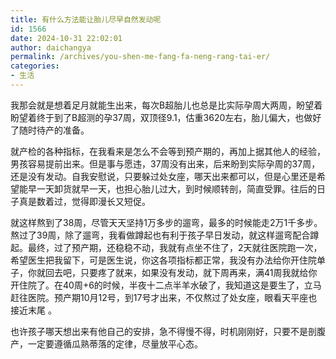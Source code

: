 ```yaml
---
title: 有什么方法能让胎儿尽早自然发动呢
id: 1566
date: 2024-10-31 22:02:01
author: daichangya
permalink: /archives/you-shen-me-fang-fa-neng-rang-tai-er/
categories:
- 生活
---
```




我那会就是想着足月就能生出来，每次B超胎儿也总是比实际孕周大两周，盼望着盼望着终于到了B超测的孕37周，双顶径9.1，估重3620左右，胎儿偏大，也做好了随时待产的准备。

就产检的各种指标，在我看来是怎么不会等到预产期的，再加上据其他人的经验，男孩容易提前出来。但是事与愿违，37周没有出来，后来盼到实际孕周的37周，还是没有发动。自我安慰说，只要躲过处女座，哪天出来都可以，但是心里还是希望能早一天卸货就早一天，也担心胎儿过大，到时候顺转剖，简直受罪。往后的日子真是数着过，觉得即漫长又短促。

就这样熬到了38周，尽管天天坚持1万多步的遛弯，最多的时候能走2万1千多步。熬过了39周，除了遛弯，我看做蹲起也有利于孩子早日发动，就这样遛弯配合蹲起。最终，过了预产期，还稳稳不动，我就有点坐不住了，2天就往医院跑一次，希望医生把我留下，可是医生说，你这各项指标都正常，我没有办法给你开住院单子，你就回去吧，只要疼了就来，如果没有发动，就下周再来，满41周我就给你开住院了。
​
在40周+6的时候，半夜十二点半羊水破了，我知道这是要生了，立马赶往医院。预产期10月12号，到17号才出来，不仅熬过了处女座，眼看天平座也接近末尾 。

也许孩子哪天想出来有他自己的安排，急不得慢不得，时机刚刚好，只要不是剖腹产，一定要遵循瓜熟蒂落的定律，尽量放平心态。